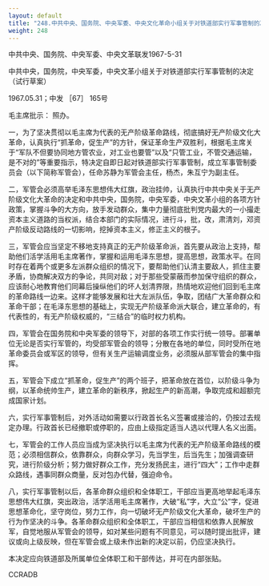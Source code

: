 ```yaml
---
layout: default
title: "248.中共中央、国务院、中央军委、中央文化革命小组关于对铁道部实行军事管制的决定（草案）"
weight: 248
---
```


中共中央、国务院、中央军委、中央文革联发1967-5-31

中共中央，国务院，中央军委，中央文革小组关于对铁道部实行军事管制的决定（试行草案）

1967.05.31；中发 ［67］ 165号

毛主席批示：  照办。

一，为了坚决贯彻以毛主席为代表的无产阶级革命路线，彻底搞好无产阶级文化大革命，认真执行“抓革命，促生产”的方针，保证革命生产双胜利，根据毛主席关于“军队不但要协同地方管农业，对工业也要管”以及“只管工业，不管交通运输，是不对的”等重要指示，特决定自即日起对铁道部实行军事管制，成立军事管制委员会（以下简称军管会），任命苏静为军管会主任，杨杰，朱互宁为副主任。

二，军管会必须高举毛泽东思想伟大红旗，政治挂帅，认真执行中共中央关于无产阶级文化大革命的决定和中共中央，国务院，中央军委，中央文革小组的各项方针政策，掌握斗争的大方向，放手发动群众，集中力量彻底批判党内最大的一小撮走资本主义道路的当权派，结合本部门的实际情况，进行斗，批，改，肃清刘，邓资产阶级反动路线的一切影响，挖掉资本主义，修正主义的根子。

三，军管会应当坚定不移地支持真正的无产阶级革命派，首先要从政治上支持，帮助他们活学活用毛主席著作，掌握和运用毛泽东思想，提高思想，政策水平。在同时存在着两个或更多左派群众组织的情况下，要帮助他们认清主要敌人，抓住主要矛盾，协商解决双方的争论，共同对敌；对于那些受蒙蔽而参加保守组织的群众，应该耐心地教育他们同幕后操纵他们的坏人划清界限，热情地欢迎他们回到毛主席的革命路线一边来。这样才能够发展和壮大左派队伍，争取，团结广大革命群众和革命干部；在毛泽东思想的基础上，实现无产阶级革命派大联合，建立革命的，有代表性的，有无产阶级权威的，“三结合”的临时权力机构。

四，军管会在国务院和中央军委的领导下，对部的各项工作实行统一领导。部署单位无论是否实行军管的，均受部军管会的领导；分散在各地的单位，同时受所在地革命委员会或军区的领导，但有关生产运输调度业务，必须服从部军管会的集中指挥。

五，军管会下成立“抓革命，促生产”的两个班子，把革命放在首位，以阶级斗争为纲，以革命统帅生产，建立革命的新秩序，掀起生产的新高潮，争取完成和超额完成国家计划。

六，实行军事管制后，对外活动如需要以行政首长名义签署或接洽的，仍按过去规定办理。行政首长已经撤职或停职的，应由上级指定适当人选以代理人名义出面。

七，军管会的工作人员应当成为坚决执行以毛主席为代表的无产阶级革命路线的模范；必须相信群众，依靠群众，向群众学习，先当学生，后当先生；加强调查研究，进行阶级分析；努力做好群众工作，充分发扬民主，进行“四大”；工作中走群众路线，遇事同群众商量，反对包办代替，强迫命令。

八，实行军事管制以后，各革命群众组织和全体职工，干部应当更高地举起毛泽东思想伟大红旗，突出政治，活学活用毛主席著作，大破“私”字，大立“公”字，促进思想革命化，坚守岗位，努力工作，向一切破坏无产阶级文化大革命，破坏生产的行为作坚决的斗争。各革命群众组织和全体职工，干部应当相信和依靠人民解放军，自觉地服从军管会的领导，如对某些问题有不同意见，可以随时提出批评，建议或向上级反映，但在军管会或上级未作出新的决定以前，仍应坚决执行。

本决定应向铁道部及所属单位全体职工和干部传达，并可在内部张贴。

CCRADB

